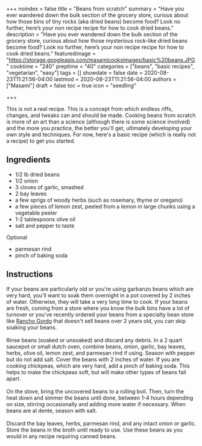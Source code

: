 +++
noindex = false
title = "Beans from scratch"
summary = "Have you ever wandered down the bulk section of the grocery store, curious about how those bins of tiny rocks (aka dried beans) become food? Look no further, here&rsquo;s your non recipe recipe for how to cook dried beans."
description = "Have you ever wandered down the bulk section of the grocery store, curious about how those mysterious rock-like dried beans become food? Look no further, here&rsquo;s your non recipe recipe for how to cook dried beans."
featuredimage = "https://storage.googleapis.com/masamicooksimages/basic%20beans.JPG"
cooktime = "240"
preptime = "40"
categories = ["beans", "basic recipes", "vegetarian", "easy"]
tags = []
showdate = false
date = 2020-08-23T11:21:56-04:00
lastmod = 2020-08-23T11:21:56-04:00
authors = ["Masami"]
draft = false
toc = true
icon = "seedling"

+++

This is not a real recipe. This is a concept from which endless riffs, changes, and tweaks can and should be made. Cooking beans from scratch is more of an art than a science (although there is some science involved) and the more you practice, the better you'll get, ultimately developing your own style and techniques. For now, here's a basic recipe (which is really not a recipe) to get you started.

## Ingredients

- 1/2 lb dried beans
- 1/2 onion
- 3 cloves of garlic, smashed
- 2 bay leaves
- a few sprigs of woody herbs (such as rosemary, thyme or oregano)
- a few pieces of lemon zest, peeled from a lemon in large chunks using a vegetable peeler
- 1-2 tablespoons olive oil
- salt and pepper to taste

Optional

- parmesan rind
- pinch of baking soda

## Instructions

If your beans are particularly old or you're using garbanzo beans which are very hard, you'll want to soak them overnight in a pot covered by 2 inches of water. Otherwise, they will take a very long time to cook. If your beans are fresh, coming from a store where you know the bulk bins have a lot of turnover or you've recently ordered your beans from a specialty bean store like [Rancho Gordo](https://www.ranchogordo.com/) that doesn't sell beans over 2 years old, you can skip soaking your beans.\
\
Rinse beans (soaked or unsoaked) and discard any debris. In a 2 quart saucepot or small dutch oven, combine beans, onion, garlic, bay leaves, herbs, olive oil, lemon zest, and parmesan rind if using. Season with pepper but do not add salt. Cover the beans with 2 inches of water. If you are cooking chickpeas, which are very hard, add a pinch of baking soda. This helps to make the chickpeas soft, but will make other types of beans fall apart.\
\
On the stove, bring the uncovered beans to a rolling boil. Then, turn the heat down and simmer the beans until done, between 1-4 hours depending on size, stirring occasionally and adding more water if necessary. When beans are al dente, season with salt.\
\
Discard the bay leaves, herbs, parmesan rind, and any intact onion or garlic. Store the beans in the broth until ready to use. Use these beans as you would in any recipe requiring canned beans.
